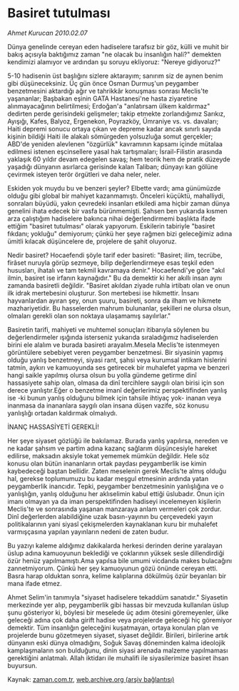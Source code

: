 # Basiret tutulması

*Ahmet Kurucan 2010.02.07*

<tr><td class="metin" colspan="2" style="padding-top: 20px; padding-left: 5px; ">Dünya genelinde cereyan eden hadiselere tarafsız bir göz, külli ve muhit bir bakış açısıyla baktığımız zaman "ne olacak bu insanlığın hali?" demekten kendimizi alamıyor ve ardından şu soruyu ekliyoruz: "Nereye gidiyoruz?"</td></tr><tr><td class="metin" colspan="2" style="padding-top: 20px; padding-left: 5px; "><p> 5-10 hadisenin üst başlığını sizlere aktarayım; sanırım siz de aynen benim gibi düşüneceksiniz. Üç gün önce Osman Durmuş'un peygamber benzetmesini aktardığı ağır ve tahrikkâr konuşması sonrası Meclis'te yaşananlar; Başbakan eşinin GATA Hastanesi'ne hasta ziyaretine alınmayacağının belirtilmesi; Erdoğan'a "anlatırsam ülkem kaldırmaz" dedirten perde gerisindeki gelişmeler; takip etmekte zorlandığımız Sarıkız, Ayışığı, Kafes, Balyoz, Ergenekon, Poyrazköy, Ümraniye vs. vs. davaları; Haiti depremi sonucu ortaya çıkan ve depreme kadar ancak sınırlı sayıda kişinin bildiği Haiti ile alakalı sömürgeden yolsuzluğa somut gerçekler; ABD'de yeniden alevlenen "özgürlük" kavramının kapsamı içinde mütalaa edilmesi istenen eşcinsellere yasal hak tartışmaları; İsrail-Filistin arasında yaklaşık 60 yıldır devam edegelen savaş; hem teorik hem de pratik düzeyde yaşadığı dünyanın asırlarca gerisinde kalan Taliban; dünyayı kan gölüne çevirmek isteyen terör örgütleri ve daha neler, neler.
<p> Eskiden yok muydu bu ve benzeri şeyler? Elbette vardı; ama günümüzde olduğu gibi global bir mahiyet kazanmamıştı. Önceleri küçüktü, mahalliydi, sonraları büyüdü, yakın çevredeki insanları etkiledi ama hiçbir zaman dünya genelini ihata edecek bir vasfa bürünmemişti. Şahsen ben yukarıda kısmen arza çalıştığım hadiselere bakınca nihai değerlendirmemi başlıkta ifade ettiğim "basiret tutulması" olarak yapıyorum. Eskilerin tabiriyle "basiret fıkdanı; yokluğu" demiyorum; çünkü her şeye rağmen bizi geleceğimiz adına ümitli kılacak düşüncelere de, projelere de şahit oluyoruz.
<p> Nedir basiret? Hocaefendi şöyle tarif eder basireti: "Basiret; ilim, tecrübe, firâset nuruyla görüp sezmeye, bilip değerlendirmeye esas teşkil eden hususları, ihatalı ve tam tekmil kavramaya denir." Hocaefendi'ye göre "akıl ilmin, basiret ise irfanın kaynağıdır." Bu da demektir ki her akıllı insan aynı zamanda basiretli değildir. "Basiret akıldan ziyade ruhla irtibatı olan ve onun ilk idrak mertebesini oluşturur. Son mertebesi ise hikmettir. İnsanı hayvanlardan ayıran şey, onun şuuru, basireti, sonra da ilham ve hikmete mazhariyetidir. Bu hasselerden mahrum bulunanlar, şekilleri ne olursa olsun, olmaları gerekli olan son noktaya ulaşamamış sayılırlar."
<p> Basiretin tarifi, mahiyeti ve muhtemel sonuçları itibarıyla söylenen bu değerlendirmeler ışığında isterseniz yukarıda sıraladığımız hadiselerden birini ele alalım ve burada basireti arayalım.Mesela Meclis'te istenmeyen görüntülere sebebiyet veren peygamber benzetmesi. Bir siyasinin yapmış olduğu yanlış benzetmeyi, siyasi rant, şahsi veya kurumsal intikam hislerini tatmin, aykırı ve kamuoyunda ses getirecek bir muhalefet yapma ve benzeri hangi saikle yapılmış olursa olsun bu yolla gündeme getirme dinî hassasiyete sahip olan, olmasa da dinî tercihlere saygılı olan birisi için son derece yanlıştır.Eğer o benzetme imanî değerlerimiz perspektifinden yanlış ise -ki bunun yanlış olduğunu bilmek için tahsile ihtiyaç yok- inanan veya inanmasa da inananlara saygılı olan insana düşen vazife, söz konusu yanlışlığı ortadan kaldırmak olmalıydı.
<p>İNANÇ HASSASİYETİ GEREKLİ! 
<p>Her şeye siyaset gözlüğü ile bakılamaz. Burada yanlış yapılırsa, nereden ve ne kadar şahsım ve partim adına kazanç sağlarım düşüncesiyle hareket edilirse, maksadın aksiyle tokat yememek mümkün değildir. Hele söz konusu olan bütün inananların ortak paydası peygamberlik ise kimin kaybedeceği baştan bellidir. Zaten meselenin gerek Meclis'te almış olduğu hal, gerekse toplumumuzu bu kadar meşgul etmesinin ardında yatan peygamberlik inancıdır. Tepki, peygamber benzetmesinin yanlışlığına ve o yanlışlığın, yanlış olduğunu her aklıselimin kabul ettiği üslubadır. Onun için imanı olmayan ya da iman perspektifinden hadiseyi incelemeyen kişilerin Meclis'te ve sonrasında yaşanan manzaraya anlam vermeleri çok zordur. Dinî değerlerden alabildiğine uzak basın-yayının bu çerçevedeki yayın politikalarının yani siyasî çekişmelerden kaynaklanan kuru bir muhalefet varmışçasına yapılan yayınların nedeni de zaten budur.
<p> Bu yazıyı kaleme aldığımız dakikalarda herkesi derinden derine yaralayan üslup adına kamuoyunun beklediği ve çoklarının yüksek sesle dillendirdiği özür henüz yapılmamıştı.Ama yapılsa bile umumi vicdanda makes bulacağını zannetmiyorum. Çünkü her şey kamuoyunun gözü önünde cereyan etti. Basra harap olduktan sonra, kelime kalıplarına dökülmüş özür beyanları bir mana ifade etmez.
<p> Ahmet Selim'in tanımıyla "siyaset hadiselere tekaddüm sanatıdır." Siyasetin merkezinde yer alıp, peygamberlik gibi hassas bir mevzuda kullanılan üslup şunu gösteriyor ki, böylesi bir meselede üç adım ötesini göremeyenler, ülke geleceği adına çok daha girift hadise veya projelerde geleceği hiç göremiyor demektir. Tüm insanlığın geleceğini kuşatmayan, ortaya konulan plan ve projelerde bunu gözetmeyen siyaset, siyaset değildir. Birileri, birilerine artık dünyanın eski dünya olmadığını, Soğuk Savaş döneminden kalma ideolojik kamplaşmaların son bulduğunu, dinin siyasi arenada malzeme yapılmaması gerektiğini anlatmalı. Allah iktidarı ile muhalifi ile siyasilerimize basiret ihsan buyursun.<br/></p></p></p></p></p></p></p></p></td></tr>

Kaynak: [zaman.com.tr](http://zaman.com.tr/yazar.do?yazino=948888), [web.archive.org (arşiv bağlantısı)](http://web.archive.org/web/20100413230318/http://www.zaman.com.tr:80/yazar.do?yazino=948888)
